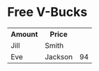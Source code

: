<h1> Free V-Bucks </h1>
<table style="width:100%">
  <tr>
    <th>Amount</th>
    <th>Price</th>
  
  </tr>
  <tr>
    <td>Jill</td>
    <td>Smith</td>
   
  </tr>
  <tr>
    <td>Eve</td>
    <td>Jackson</td>
    <td>94</td>
  </tr>
</table>
